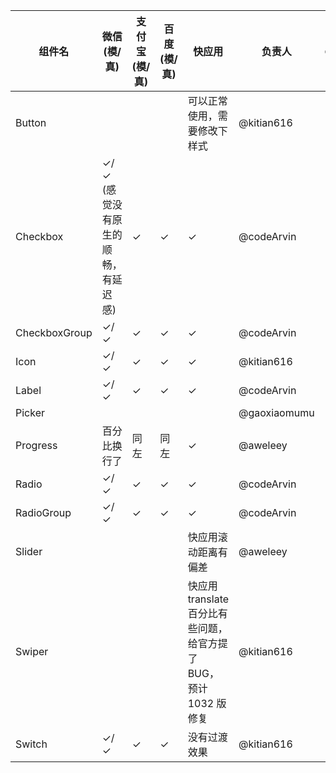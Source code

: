 | 组件名          | 微信(模/真) | 支付宝(模/真) | 百度(模/真)  | 快应用 | 负责人 | deadline |
| -------------- | --- | --- | --- | --- | --- | --- |
| Button         |     |     |     | 可以正常使用，需要修改下样式 | @kitian616 | |
| Checkbox       | ✓/✓ (感觉没有原生的顺畅，有延迟感)| ✓   | ✓   | ✓   | @codeArvin | |
| CheckboxGroup  | ✓/✓   | ✓   | ✓   | ✓   | @codeArvin | |
| Icon           | ✓/✓ | ✓   | ✓   | ✓   | @kitian616 | |
| Label          | ✓/✓  | ✓   | ✓   | ✓   | @codeArvin | |
| Picker         |     |     |     |     | @gaoxiaomumu | |
| Progress       | 百分比换行了 | 同左 | 同左 | ✓   | @aweleey | |
| Radio          | ✓/✓ | ✓   | ✓   | ✓   | @codeArvin | |
| RadioGroup     | ✓/✓ | ✓   | ✓   | ✓   | @codeArvin | |
| Slider         |     |     |     | 快应用滚动距离有偏差 | @aweleey | |
| Swiper         |     |     |     | 快应用 translate 百分比有些问题，给官方提了 BUG，预计 1032 版修复 | @kitian616 | |
| Switch         | ✓/✓ | ✓   | ✓   | 没有过渡效果 | @kitian616 | |
